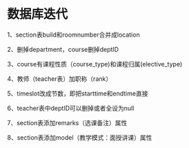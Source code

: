# 数据库迭代

1、section表build和roomnumber合并成location

2、删掉department，course删掉deptID

3、course有课程性质（course_type)和课程归属(elective_type)

4、教师（teacher表）加职称（rank）

5、timeslot改成节数，即把starttime和endtime直接

6、teacher表中deptID可以删掉或者全设为null

7、section表添加remarks（选课备注）属性

8、section表添加model（教学模式：面授讲课）属性